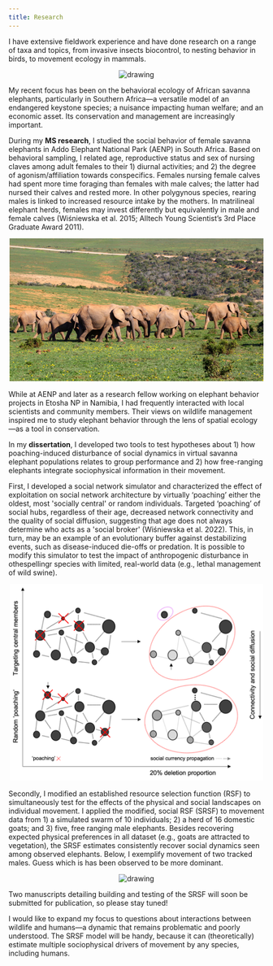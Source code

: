 ```yaml
---
title: Research 
---
```


I have extensive fieldwork experience and have done research on a range of taxa and topics, from invasive insects biocontrol, to nesting behavior in birds, to movement ecology in mammals.  
<p align="center">
  <img src="/assets/RhinoEgg.png" alt="drawing" width="500"/>
</p>  
<p align="left" />
My recent focus has been on the behavioral ecology of African savanna elephants, particularly in Southern Africa—a versatile model of an endangered keystone species; a nuisance impacting human welfare; and an economic asset. Its conservation and management are increasingly important.

During my **MS research**, I studied the social behavior of female savanna elephants in Addo Elephant National Park (AENP) in South Africa. Based on behavioral sampling, I related age, reproductive status and sex of nursing claves among adult females to their 1) diurnal activities; and 2) the degree of agonism/affiliation towards conspecifics. Females nursing female calves had spent more time foraging than females with male calves; the latter had nursed their calves and rested more. In other polygynous species, rearing males is linked to increased resource intake by the mothers. In matrilineal elephant herds, females may invest differently but equivalently in male and female calves (Wiśniewska et al. 2015; Alltech Young Scientist’s 3rd Place Graduate Award 2011). 
<p align="center">
  <img src="/assets/Eles.png" alt="drawing" width="500"/>
</p>

<p align="left" />
While at AENP and later as a research fellow working on elephant behavior projects in Etosha NP in Namibia, I had frequently interacted with local scientists and community members. Their views on wildlife management inspired me to study elephant behavior through the lens of spatial ecology—as a tool in conservation.

In my **dissertation**, I developed two tools to test hypotheses about 1) how poaching-induced disturbance of social dynamics in virtual savanna elephant populations relates to group performance and 2) how free-ranging elephants integrate sociophysical information in their movement. 

First, I developed a social network simulator and characterized the effect of exploitation on social network architecture by virtually ‘poaching’ either the oldest, most 'socially central' or random individuals. Targeted ‘poaching’ of social hubs, regardless of their age, decreased network connectivity and the quality of social diffusion, suggesting that age does not always determine who acts as a 'social broker' (Wiśniewska et al. 2022). This, in turn, may be an example of an evolutionary buffer against destabilizing events, such as disease-induced die-offs or predation. It is possible to modify this simulator to test the impact of anthropogenic disturbance in othespellingr species with limited, real-world data (e.g., lethal management of wild swine).
<p align="center" >
  <img src="/assets/SNA.png" alt="drawing" width="500"/>
</p>
<p align="left" />
Secondly, I modified an established resource selection function (RSF) to simultaneously test for the effects of the physical and social landscapes on individual movement. I applied the modified, social RSF (SRSF) to movement data from 1) a simulated swarm of 10 individuals; 2) a herd of 16 domestic goats; and 3) five, free ranging male elephants. Besides recovering expected physical preferences in all dataset (e.g., goats are attracted to vegetation), the SRSF estimates consistently recover social dynamics seen among observed elephants. Below, I exemplify movement of two tracked males. Guess which is has been observed to be more dominant.
<p align="center">
  <img src="/assets/Map.png" alt="drawing" width="550"/>
</p>  
Two manuscripts detailing building and testing of the SRSF will soon be submitted for publication, so please stay tuned! 
<p align="left" />
I would like to expand my focus to questions about interactions between wildlife and humans—a dynamic that remains problematic and poorly understood. The SRSF model will be handy, because it can (theoretically) estimate multiple sociophysical drivers of movement by any species, including humans. 

